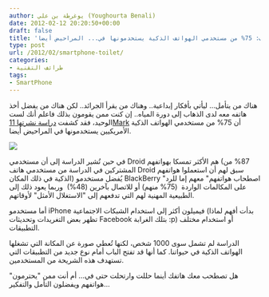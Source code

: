 ```yaml
---
author: يوغرطة بن علي (Youghourta Benali)
date: 2012-02-12 20:20:50+00:00
draft: false
title: 'دراسة تكشف: 75% من مستخدمي الهواتف الذكية يستخدمونها في... المراحيض أيضا'
type: post
url: /2012/02/smartphone-toilet/
categories:
- طرائف التقنية
tags:
- SmartPhone
---
```


هناك من يتأمل... ليأتي بأفكار إبداعية.. وهناك من يقرأ الجرائد.. لكن هناك من يفضل أخذ هاتفه معه لدى الذهاب إلى دورة المياه.. إن كنت ممن يقومون بذلك فاعلم أنك لست الوحيد، فقد كشفت [دراسة نشرتها 11Mark](http://www.11mark.com/IT-in-the-Toilet) أن 75% من مستخدمي الهواتف الذكية الأمريكيين يستخدمونها في المراحيض أيضا.




[![](https://www.it-scoop.com/wp-content/uploads/2012/02/it_in_the_toilet.jpg)
](https://www.it-scoop.com/wp-content/uploads/2012/02/it_in_the_toilet.jpg)




في حين تُشير الدراسة إلى أن مستخدمي Droid هم الأكثر تمسكا بهواتفهم (87% من المشتركين في الدراسة من مستخدمي هاتف Droid سبق لهم أن استعملوا هواتفهم الذكية في ذلك المكان) يُفضل مستخدمو BlackBerry "اصطحاب هواتفهم" معهم إما للرد على المكالمات الواردة  (75% منهم) أو للاتصال بآخرين (48%)  وربما يعود ذلك إلى الطبيعية المهنية لهم التي تدفعهم إلى "الاستغلال الأمثل" لأوقاتهم.




أما مستخدمو iPhone فيميلون أكثر إلى استخدام الشبكات الاجتماعية (بدأت أفهم لماذا تظهر بعض التغريدات وتحديثات Facebook بتلك الغرابة :p) أو استخدام مختلف التطبيقات.




الدراسة لم تشمل سوى 1000 شخص، لكنها تُعطي صورة عن المكانة التي تشغلها الهواتف الذكية في حيواتنا. كما أنها قد تفتح الباب أمام نوع جديد من التطبيقات التي تستهدف هذه الشريحة من المستخدمين.




هل تصطحب معك هاتفك أينما حللت وارتحلت حتى في... أم أنت ممن "يحترمون" هواتفهم ويفضلون التأمل والتفكير...



